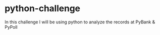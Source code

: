 # python-challenge

In this challenge I will be using python to analyze the records at PyBank & PyPoll
